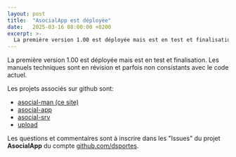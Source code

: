 ```yaml
---
layout: post
title:  "AsocialApp est déployée"
date:   2025-03-16 08:00:00 +0200
excerpt: >- 
  La première version 1.00 est déployée mais est en test et finalisation. Les manuels techniques sont en révision et parfois non consistants avec le code actuel.
---
```


La première version 1.00 est déployée mais est en test et finalisation. Les manuels techniques sont en révision et parfois non consistants avec le code actuel.

Les projets associés sur github sont:
- [asocial-man (ce site)](https://github.com/dsportes/asocial-man)
- [asocial-app](https://github.com/dsportes/asocial-app)
- [asocial-srv](https://github.com/dsportes/asocial-srv)
- [upload](https://github.com/dsportes/upload)

Les questions et commentaires sont à inscrire dans les "Issues" du projet **AsocialApp** du compte [github.com/dsportes](https://github.com/dsportes?tab=projects).

